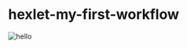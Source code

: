 # hexlet-my-first-workflow

![hello](https://github.com/Midnight95/hexlet-my-first-workflow/actions/workflows/say-hello.yml/badge.svg)
